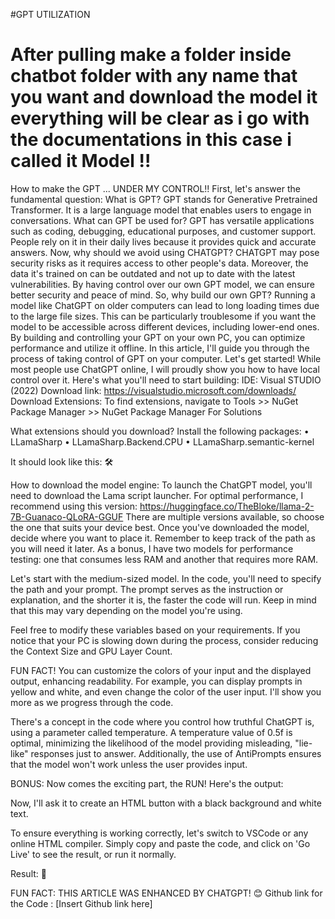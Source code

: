 #GPT UTILIZATION 
<h1>After pulling make a folder inside chatbot folder with any name that you want and download  the model it everything will be clear as i go with the documentations in this case i called it Model !! </h1>


How to make the GPT ... UNDER MY CONTROL!! 
First, let's answer the fundamental question: What is GPT?
GPT stands for Generative Pretrained Transformer. It is a large language model that enables users to engage in conversations. 
What can GPT be used for?
GPT has versatile applications such as coding, debugging, educational purposes, and customer support. People rely on it in their daily lives because it provides quick and accurate answers. 
Now, why should we avoid using CHATGPT?
CHATGPT may pose security risks as it requires access to other people's data. Moreover, the data it's trained on can be outdated and not up to date with the latest vulnerabilities. By having control over our own GPT model, we can ensure better security and peace of mind. 
So, why build our own GPT?
Running a model like ChatGPT on older computers can lead to long loading times due to the large file sizes. This can be particularly troublesome if you want the model to be accessible across different devices, including lower-end ones. By building and controlling your GPT on your own PC, you can optimize performance and utilize it offline. In this article, I'll guide you through the process of taking control of GPT on your computer. Let's get started! 
While most people use ChatGPT online, I will proudly show you how to have local control over it. Here's what you'll need to start building:
IDE: Visual STUDIO (2022) Download link: https://visualstudio.microsoft.com/downloads/
Download Extensions:
 To find extensions, navigate to Tools >> NuGet Package Manager >> NuGet Package Manager For Solutions
 




What extensions should you download? Install the following packages:
•	LLamaSharp
•	LLamaSharp.Backend.CPU
•	LLamaSharp.semantic-kernel

It should look like this: 🛠️
 

How to download the model engine:
To launch the ChatGPT model, you'll need to download the Lama script launcher. For optimal performance, I recommend using this version: https://huggingface.co/TheBloke/llama-2-7B-Guanaco-QLoRA-GGUF
There are multiple versions available, so choose the one that suits your device best. Once you've downloaded the model, decide where you want to place it. Remember to keep track of the path as you will need it later. As a bonus, I have two models for performance testing: one that consumes less RAM and another that requires more RAM.
 

Let's start with the medium-sized model. In the code, you'll need to specify the path and your prompt. The prompt serves as the instruction or explanation, and the shorter it is, the faster the code will run. Keep in mind that this may vary depending on the model you're using.
 
 

Feel free to modify these variables based on your requirements. If you notice that your PC is slowing down during the process, consider reducing the Context Size and GPU Layer Count. 
 
FUN FACT! You can customize the colors of your input and the displayed output, enhancing readability. For example, you can display prompts in yellow and white, and even change the color of the user input. I'll show you more as we progress through the code. 
 

There's a concept in the code where you control how truthful ChatGPT is, using a parameter called temperature. A temperature value of 0.5f is optimal, minimizing the likelihood of the model providing misleading, "lie-like" responses just to answer. Additionally, the use of AntiPrompts ensures that the model won't work unless the user provides input.
 
BONUS: Now comes the exciting part, the RUN! Here's the output:
 
Now, I'll ask it to create an HTML button with a black background and white text.
 

To ensure everything is working correctly, let's switch to VSCode or any online HTML compiler. Simply copy and paste the code, and click on 'Go Live' to see the result, or run it normally.
 

Result: 🎉
 

FUN FACT: THIS ARTICLE WAS ENHANCED BY CHATGPT! 😊
Github link for the Code : [Insert Github link here]

 

